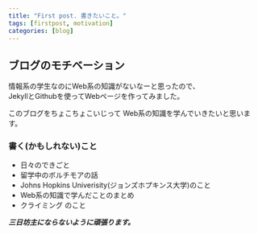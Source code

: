 ```yaml
---
title: "First post. 書きたいこと。"
tags: [firstpost, motivation]
categories: [blog]
---
```


## ブログのモチベーション

情報系の学生なのにWeb系の知識がないなーと思ったので、  
JekyllとGithubを使ってWebページを作ってみました。

このブログをちょこちょこいじって
Web系の知識を学んでいきたいと思います。

### 書く(かもしれない)こと

- 日々のできごと
- 留学中のボルチモアの話
- Johns Hopkins Univerisity(ジョンズホプキンス大学)のこと
- Web系の知識で学んだことのまとめ
- クライミング のこと


***三日坊主にならないように頑張ります。***
